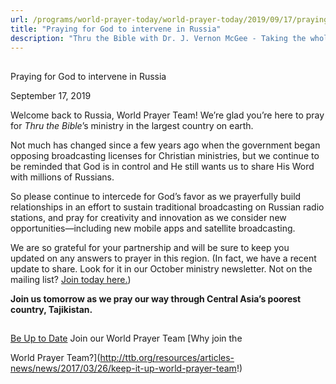 ```yaml
---
url: /programs/world-prayer-today/world-prayer-today/2019/09/17/praying-for-god-to-intervene-in-russia
title: "Praying for God to intervene in Russia"
description: "Thru the Bible with Dr. J. Vernon McGee - Taking the whole Word to the whole world"
---
```







## 
 Praying for God to intervene in Russia


September 17, 2019




Welcome back to Russia, World Prayer Team! We’re glad you’re here to pray for *Thru the Bible*’s ministry in the largest country on earth.


Not much has changed since a few years ago when the government began opposing broadcasting licenses for Christian ministries, but we continue to be reminded that God is in control and He still wants us to share His Word with millions of Russians. 


So please continue to intercede for God’s favor as we prayerfully build relationships in an effort to sustain traditional broadcasting on Russian radio stations, and pray for creativity and innovation as we consider new opportunities—including new mobile apps and satellite broadcasting. 


We are so grateful for your partnership and will be sure to keep you updated on any answers to prayer in this region. (In fact, we have a recent update to share. Look for it in our October ministry newsletter. Not on the mailing list? [Join today here.](https://ttb.org/resources/newsletter-archive)) 


**Join us tomorrow as we pray our way through Central Asia’s poorest country, Tajikistan.**







## 




[Be Up to Date](http://feeds.feedburner.com/WorldPrayerToday "World Prayer Today RSS Feed")
Join our World Prayer Team
[Why join the  

World Prayer Team?](http://ttb.org/resources/articles-news/news/2017/03/26/keep-it-up-world-prayer-team!)




